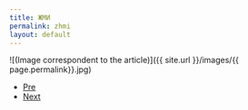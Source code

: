 ```yaml
---
title: ЖМИ
permalink: zhmi
layout: default
---
```



![(Image correspondent to the article)]({{ site.url }}/images/{{ page.permalink}}.jpg)


+ [Pre](xxxx)
+ [Next](xxxx)
